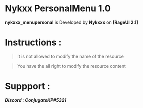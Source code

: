 # Nykxx PersonalMenu 1.0

**nykxxx_menupersonal** is Developed by **Nykxxx** on **[RageUI 2.1]**

# Instructions :

> It is not allowed to modify the name of the resource

> You have the all right to modify the resource content

# Suppport : 

***Discord : ConjugateKP#5321***
